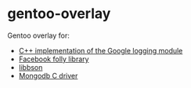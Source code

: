 gentoo-overlay
==============

Gentoo overlay for:
 * [C++ implementation of the Google logging module](https://github.com/google/glog)
 * [Facebook folly library](https://github.com/facebook/folly)
 * [libbson](https://github.com/mongodb/libbson)
 * [Mongodb C driver](https://github.com/mongodb/mongo-c-driver)
